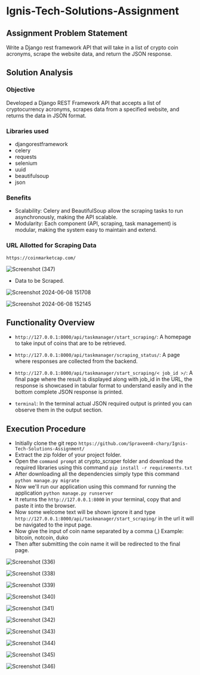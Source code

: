 # Ignis-Tech-Solutions-Assignment

## Assignment Problem Statement
Write a Django rest framework API that will take in a list of crypto coin acronyms, scrape the website data, and return the JSON response.

## Solution Analysis
### Objective
Developed a Django REST Framework API that accepts a list of cryptocurrency acronyms, scrapes data from a specified website, and returns the data in JSON format.

### Libraries used
- djangorestframework
- celery
- requests
- selenium
- uuid
- beautifulsoup
- json

### Benefits
- Scalability: Celery and BeautifulSoup allow the scraping tasks to run asynchronously, making the API scalable.
- Modularity: Each component (API, scraping, task management) is modular, making the system easy to maintain and extend.

### URL Allotted for Scraping Data
```https://coinmarketcap.com/```

![Screenshot (347)](https://github.com/Spraveen8-chary/Ignis-Tech-Solutions-Assignment/assets/108536707/9c7948ff-28a2-470c-a05b-a5a7220c92cf)

- Data to be Scraped.

![Screenshot 2024-06-08 151708](https://github.com/Spraveen8-chary/Ignis-Tech-Solutions-Assignment/assets/108536707/3ffd5756-3ef6-4e16-aa9b-e737ac1d7544)

![Screenshot 2024-06-08 152145](https://github.com/Spraveen8-chary/Ignis-Tech-Solutions-Assignment/assets/108536707/d125afec-8a19-47a6-aab7-490bb63ae2b2)

## Functionality Overview
- ```http://127.0.0.1:8000/api/taskmanager/start_scraping/```: A homepage to take input of coins that are to be retrieved.
  
- ```http://127.0.0.1:8000/api/taskmanager/scraping_status/```: A page where responses are collected from the backend.
  
- ```http://127.0.0.1:8000/api/taskmanager/start_scraping/< job_id >/```: A final page where the result is displayed along with job_id in the URL, the response is showcased in tabular format to understand easily and in the bottom complete JSON response is printed.
  
- ```terminal```: In the terminal actual JSON required output is printed you can observe them in the output section.

## Execution Procedure
- Initially clone the git repo ```https://github.com/Spraveen8-chary/Ignis-Tech-Solutions-Assignment/```
- Extract the zip folder of your project folder.
- Open the ```command prompt``` at crypto_scraper folder and download the required libraries using this command ```pip install -r requirements.txt```
- After downloading all the dependencies simply type this command ```python manage.py migrate```
- Now we'll run our application using this command for running the application ```python manage.py runserver```
- It returns the ```http://127.0.0.1:8000``` in your terminal, copy that and paste it into the browser.
- Now some welcome text will be shown ignore it and type ```http://127.0.0.1:8000/api/taskmanager/start_scraping/``` in the url it will be navigated to the input page.
- Now give the input of coin name separated by a comma (,) Example: bitcoin, notcoin, duko
- Then after submitting the coin name it will be redirected to the final page.

![Screenshot (336)](https://github.com/Spraveen8-chary/Ignis-Tech-Solutions-Assignment/assets/108536707/704ff3b2-232f-41f4-9624-0b73837d1ccf)

![Screenshot (338)](https://github.com/Spraveen8-chary/Ignis-Tech-Solutions-Assignment/assets/108536707/8dda33d3-d8dd-4434-916d-6c53c24a5828)

![Screenshot (339)](https://github.com/Spraveen8-chary/Ignis-Tech-Solutions-Assignment/assets/108536707/dab38c1d-f631-4738-9978-0088624e3444)

![Screenshot (340)](https://github.com/Spraveen8-chary/Ignis-Tech-Solutions-Assignment/assets/108536707/2e7a1663-35a5-46e2-b2a0-3b8eceabe952)

![Screenshot (341)](https://github.com/Spraveen8-chary/Ignis-Tech-Solutions-Assignment/assets/108536707/1eb4c8e2-1eb6-4f82-955d-5cc7c40e82e2)

![Screenshot (342)](https://github.com/Spraveen8-chary/Ignis-Tech-Solutions-Assignment/assets/108536707/484ff9e9-6f03-4d31-b7c8-74e69abbac87)

![Screenshot (343)](https://github.com/Spraveen8-chary/Ignis-Tech-Solutions-Assignment/assets/108536707/dbadc57c-1e0e-41e3-a391-953e87b334d4)

![Screenshot (344)](https://github.com/Spraveen8-chary/Ignis-Tech-Solutions-Assignment/assets/108536707/9b2decf6-e908-43e5-93e1-57c34a418a00)

![Screenshot (345)](https://github.com/Spraveen8-chary/Ignis-Tech-Solutions-Assignment/assets/108536707/945152f5-da00-4d16-aedc-c8332357e869)

![Screenshot (346)](https://github.com/Spraveen8-chary/Ignis-Tech-Solutions-Assignment/assets/108536707/f8792fb4-933a-46a5-89a1-f67413a94b72)
